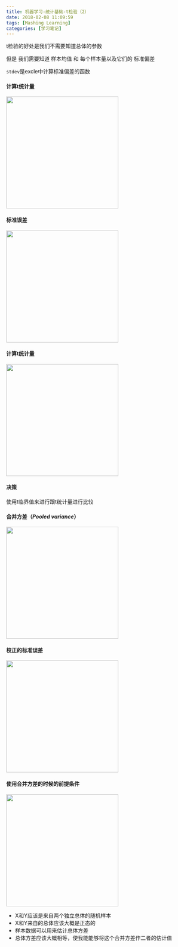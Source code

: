 ```yaml
---
title: 机器学习-统计基础-t检验（2）
date: 2018-02-08 11:09:59
tags: [Mashing Learning]
categories: [学习笔记]
---
```


t检验的好处是我们不需要知道总体的参数

但是 我们需要知道 样本均值 和 每个样本量以及它们的 标准偏差

`stdev`是excle中计算标准偏差的函数

#### 计算t统计量
<img src="http://qiniu.huyangjie.cn/article/img/2A8B384C0BF2B92A7C50532456F44E81.jpg" width="300px">

<!--more-->

#### 标准误差
<img src="http://qiniu.huyangjie.cn/article/img/D475322CC729B76FFCD9944F54EF7135.jpg" width="300px">

#### 计算t统计量
<img src="http://qiniu.huyangjie.cn/article/img/A03342420D899BEFAAA7014ED5589244.jpg" width="300px">

#### 决策
使用t临界值来进行跟t统计量进行比较

#### 合并方差（*Pooled variance*）
<img src="http://qiniu.huyangjie.cn/article/img/B49A6FECAF5E296CD3038214BBBEFF93.jpg" width="300px">

#### 校正的标准误差
<img src="http://qiniu.huyangjie.cn/article/img/2D95564AFCFCD4CEB601A49488FC867E.jpg" width="300px">

#### 使用合并方差的时候的前提条件

<img src="http://qiniu.huyangjie.cn/article/img/D64547C34CD7672D3FD378370B2F2A0B.jpg" width="300px">

* X和Y应该是来自两个独立总体的随机样本
* X和Y来自的总体应该大概是正态的
* 样本数据可以用来估计总体方差
* 总体方差应该大概相等，使我能能够将这个合并方差作二者的估计值


